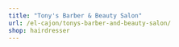 ```yaml
---
title: "Tony's Barber & Beauty Salon"
url: /el-cajon/tonys-barber-and-beauty-salon/
shop: hairdresser
---
```

